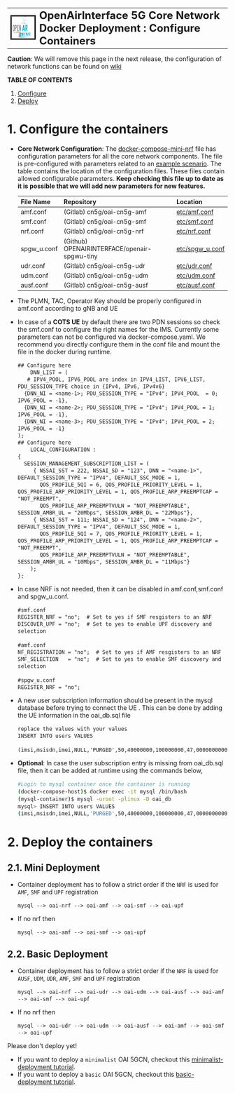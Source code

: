 <table style="border-collapse: collapse; border: none;">
  <tr style="border-collapse: collapse; border: none;">
    <td style="border-collapse: collapse; border: none;">
      <a href="http://www.openairinterface.org/">
         <img src="./images/oai_final_logo.png" alt="" border=3 height=50 width=150>
         </img>
      </a>
    </td>
    <td style="border-collapse: collapse; border: none; vertical-align: center;">
      <b><font size = "5">OpenAirInterface 5G Core Network Docker Deployment : Configure Containers</font></b>
    </td>
  </tr>
</table>

**Caution**: We will remove this page in the next release, the configuration of network functions can be found on [wiki](https://gitlab.eurecom.fr/oai/cn5g/oai-cn5g-fed/-/wikis/home)


**TABLE OF CONTENTS**

1.  [Configure](#1-configure-the-containers)
2.  [Deploy](#2-deploy-the-containers)

# 1. Configure the containers #

- **Core Network Configuration**: The [docker-compose-mini-nrf](../docker-compose/docker-compose-mini-nrf.yaml) file has configuration parameters for all the core network components. The file is pre-configured with parameters related to an [example scenario](./DEPLOY_SA5G_MINI_DEPLOYMENT.md). The table contains the location of the configuration files. These files contain allowed configurable parameters. **Keep checking this file up to date as it is possible that we will add new parameters for new features.**

    | File Name   | Repository                                   | Location        |
    |:----------- |:-------------------------------------------- |:--------------- |
    | amf.conf    | (Gitlab) cn5g/oai-cn5g-amf                   | [etc/amf.conf](https://gitlab.eurecom.fr/oai/cn5g/oai-cn5g-amf/-/blob/master/etc/amf.conf)    |
    | smf.conf    | (Gitlab) cn5g/oai-cn5g-smf                   | [etc/smf.conf](https://gitlab.eurecom.fr/oai/cn5g/oai-cn5g-smf/-/blob/master/etc/smf.conf)    |
    | nrf.conf    | (Gitlab) cn5g/oai-cn5g-nrf                   | [etc/nrf.conf](https://gitlab.eurecom.fr/oai/cn5g/oai-cn5g-nrf/-/blob/master/etc/nrf.conf)   |
    | spgw_u.conf | (Github) OPENAIRINTERFACE/openair-spgwu-tiny | [etc/spgw_u.conf](https://github.com/OPENAIRINTERFACE/openair-spgwu-tiny/blob/master/etc/spgw_u.conf) |
    | udr.conf    | (Gitlab) cn5g/oai-cn5g-udr                   | [etc/udr.conf](https://gitlab.eurecom.fr/oai/cn5g/oai-cn5g-udr/-/blob/master/etc/udr.conf)   |
    | udm.conf    | (Gitlab) cn5g/oai-cn5g-udm                   | [etc/udm.conf](https://gitlab.eurecom.fr/oai/cn5g/oai-cn5g-udm/-/blob/master/etc/udm.conf)   |
    | ausf.conf   | (Gitlab) cn5g/oai-cn5g-ausf                  | [etc/ausf.conf](https://gitlab.eurecom.fr/oai/cn5g/oai-cn5g-ausf/-/blob/master/etc/ausf.conf)   |

- The PLMN, TAC, Operator Key should be properly configured in amf.conf according to gNB and UE
- In case of a **COTS UE** by default there are two PDN sessions so check the smf.conf to configure the right names for the IMS. Currently some parameters can not be configured via docker-compose.yaml. We recommend you directly configure them in the conf file and mount the file in the docker during runtime.
    ```
    ## Configure here
        DNN_LIST = (
       # IPV4_POOL, IPV6_POOL are index in IPV4_LIST, IPV6_LIST, PDU_SESSION_TYPE choice in {IPv4, IPv6, IPv4v6}
      {DNN_NI = <name-1>; PDU_SESSION_TYPE = "IPv4"; IPV4_POOL  = 0; IPV6_POOL = -1},
      {DNN_NI = <name-2>; PDU_SESSION_TYPE = "IPv4"; IPV4_POOL = 1; IPV6_POOL = -1},
      {DNN_NI = <name-3>; PDU_SESSION_TYPE = "IPv4"; IPV4_POOL = 2; IPV6_POOL = -1}
    );
    ## Configure here
        LOCAL_CONFIGURATION :
    {
      SESSION_MANAGEMENT_SUBSCRIPTION_LIST = (
         { NSSAI_SST = 222, NSSAI_SD = "123", DNN = "<name-1>", DEFAULT_SESSION_TYPE = "IPV4", DEFAULT_SSC_MODE = 1,
           QOS_PROFILE_5QI = 6, QOS_PROFILE_PRIORITY_LEVEL = 1, QOS_PROFILE_ARP_PRIORITY_LEVEL = 1, QOS_PROFILE_ARP_PREEMPTCAP = "NOT_PREEMPT",
           QOS_PROFILE_ARP_PREEMPTVULN = "NOT_PREEMPTABLE", SESSION_AMBR_UL = "20Mbps", SESSION_AMBR_DL = "22Mbps"},
         { NSSAI_SST = 111; NSSAI_SD = "124", DNN = "<name-2>", DEFAULT_SESSION_TYPE = "IPV4", DEFAULT_SSC_MODE = 1,
           QOS_PROFILE_5QI = 7, QOS_PROFILE_PRIORITY_LEVEL = 1, QOS_PROFILE_ARP_PRIORITY_LEVEL = 1, QOS_PROFILE_ARP_PREEMPTCAP = "NOT_PREEMPT",
           QOS_PROFILE_ARP_PREEMPTVULN = "NOT_PREEMPTABLE", SESSION_AMBR_UL = "10Mbps", SESSION_AMBR_DL = "11Mbps"}
        );
    };
    ```
- In case NRF is not needed, then it can be disabled in amf.conf,smf.conf and spgw_u.conf.

    ```
    #smf.conf
    REGISTER_NRF = "no";  # Set to yes if SMF resgisters to an NRF
    DISCOVER_UPF = "no";  # Set to yes to enable UPF discovery and selection

    #amf.conf
    NF_REGISTRATION = "no";  # Set to yes if AMF resgisters to an NRF
    SMF_SELECTION   = "no";  # Set to yes to enable SMF discovery and selection

    #spgw_u.conf
    REGISTER_NRF = "no";
    ```
- A new user subscription information should be present in the mysql database before trying to connect the UE . This can be done by adding the UE information in the oai_db.sql file

  ```
  replace the values with your values
  INSERT INTO users VALUES
    (imsi,msisdn,imei,NULL,'PURGED',50,40000000,100000000,47,0000000000,1,key,0,0,0x40,'ebd07771ace8677a',opc);
  ```

- **Optional**: In case the user subscription entry is missing from oai_db.sql file, then it can be added at runtime using the commands below,

    ```bash
    #Login to mysql container once the container is running
    (docker-compose-host)$ docker exec -it mysql /bin/bash
    (mysql-container)$ mysql -uroot -plinux -D oai_db
    mysql> INSERT INTO users VALUES
    (imsi,msisdn,imei,NULL,'PURGED',50,40000000,100000000,47,0000000000,1,key,0,0,0x40,'ebd07771ace8677a',opc);
    ```

# 2. Deploy the containers #

## 2.1. Mini Deployment ##

- Container deployment has to follow a strict order if the `NRF` is used for `AMF`, `SMF` and `UPF` registration

    ```
    mysql --> oai-nrf --> oai-amf --> oai-smf --> oai-upf
    ```
- If no nrf then

    ```
    mysql --> oai-amf --> oai-smf --> oai-upf
    ```

## 2.2. Basic Deployment ##

- Container deployment has to follow a strict order if the `NRF` is used for `AUSF`, `UDM`, `UDR`, `AMF`, `SMF` and `UPF` registration

    ```
    mysql --> oai-nrf --> oai-udr --> oai-udm --> oai-ausf --> oai-amf --> oai-smf --> oai-upf
    ```
- If no nrf then

    ```
    mysql --> oai-udr --> oai-udm --> oai-ausf --> oai-amf --> oai-smf --> oai-upf
    ```

Please don't deploy yet!

- If you want to deploy a `minimalist` OAI 5GCN, checkout this [minimalist-deployment tutorial](./DEPLOY_SA5G_MINI_DEPLOYMENT.md).
- If you want to deploy a `basic` OAI 5GCN, checkout this [basic-deployment tutorial](./DEPLOY_SA5G_BASIC_DEPLOYMENT.md).
